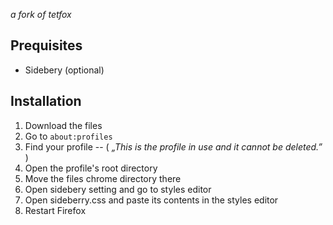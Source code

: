 
_a fork of tetfox_


## Prequisites

- Sidebery (optional)

## Installation


1. Download the files
2. Go to `about:profiles`
3. Find your profile -- ( _„This is the profile in use and it cannot be deleted.”_ )
4. Open the profile's root directory
5. Move the files chrome directory there
6. Open sidebery setting and go to styles editor
7. Open sideberry.css and paste its contents in the styles editor
8. Restart Firefox
